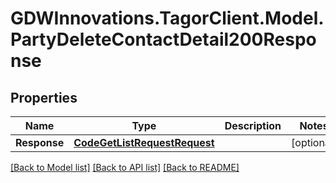 # GDWInnovations.TagorClient.Model.PartyDeleteContactDetail200Response

## Properties

Name | Type | Description | Notes
------------ | ------------- | ------------- | -------------
**Response** | [**CodeGetListRequestRequest**](CodeGetListRequestRequest.md) |  | [optional] 

[[Back to Model list]](../README.md#documentation-for-models) [[Back to API list]](../README.md#documentation-for-api-endpoints) [[Back to README]](../README.md)

